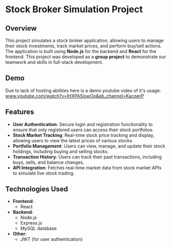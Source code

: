 # Stock Broker Simulation Project

## Overview

This project simulates a stock broker application, allowing users to manage their stock investments, track market prices, and perform buy/sell actions. The application is built using **Node.js** for the backend and **React** for the frontend. This project was developed as a **group project** to demonstrate our teamwork and skills in full-stack development.

## Demo

Due to lack of hosting abilities here is a demo youtube video of it's usage: www.youtube.com/watch?v=IHXPASiswOo&ab_channel=KacperP

## Features

- **User Authentication**: Secure login and registration functionality to ensure that only registered users can access their stock portfolios.
- **Stock Market Tracking**: Real-time stock price tracking and display, allowing users to view the latest prices of various stocks.
- **Portfolio Management**: Users can view, manage, and update their stock holdings, including buying and selling stocks.
- **Transaction History**: Users can track their past transactions, including buys, sells, and balance changes.
- **API Integration**: Fetches real-time market data from stock market APIs to simulate live stock trading.

## Technologies Used

- **Frontend**: 
  - React
- **Backend**:
  - Node.js
  - Express.js
  - MySQL database
- **Other**:
  - JWT (for user authentication)
